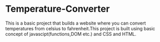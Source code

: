 # Temperature-Converter
This is a basic project that builds a website where you can convert temperatures from celsius to fahrenheit.This project is built using basic concept of javascipt(functions,DOM etc.) and CSS and HTML.
